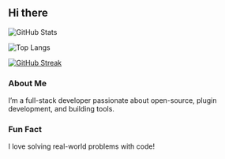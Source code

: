 ## Hi there

![GitHub Stats](https://github-readme-stats.vercel.app/api?username=mustafa-Mlab&show_icons=true&theme=dark)

![Top Langs](https://github-readme-stats.vercel.app/api/top-langs/?username=mustafa-Mlab&layout=compact&theme=dark)

[![GitHub Streak](https://github-readme-streak-stats.herokuapp.com?user=mustafa-Mlab&theme=dark)](https://git.io/streak-stats)

### About Me
I’m a full-stack developer passionate about open-source, plugin development, and building tools.

### Fun Fact
I love solving real-world problems with code!

<!--
**mustafa-Mlab/mustafa-Mlab** is a _special_ ]] repository because its `README.md` (this file) appears on your GitHub profile.

Here are some ideas to get you started:

- 🔭 I’m currently working on ...
- 🌱 I’m currently learning ...
- 👯 I’m looking to collaborate on ...
- 🤔 I’m looking for help with ...
- 💬 Ask me about ...
- 📫 How to reach me: ...
- 😄 Pronouns: ...
- ⚡ Fun fact: ...
-->
